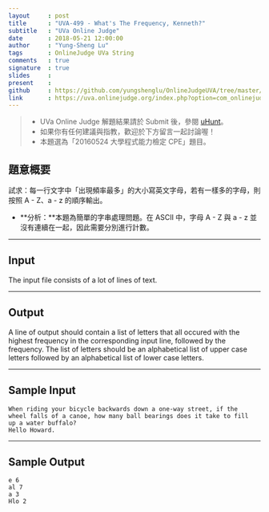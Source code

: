 ```yaml
---
layout     : post
title      : "UVA-499 - What's The Frequency, Kenneth?"
subtitle   : "UVa Online Judge"
date       : 2018-05-21 12:00:00
author     : "Yung-Sheng Lu"
tags       : OnlineJudge UVa String
comments   : true
signature  : true
slides     : 
present    :
github     : https://github.com/yungshenglu/OnlineJudgeUVA/tree/master/UVA-499
link       : https://uva.onlinejudge.org/index.php?option=com_onlinejudge&Itemid=8&page=show_problem&problem=440
---
```


> * UVa Online Judge 解題結果請於 Submit 後，參閱 [uHunt](https://uhunt.onlinejudge.org/)。
> * 如果你有任何建議與指教，歡迎於下方留言一起討論喔！
> * 本題選為「20160524 大學程式能力檢定 CPE」題目。

## 題意概要

試求：每一行文字中「出現頻率最多」的大小寫英文字母，若有一樣多的字母，則按照 A - Z、a - z 的順序輸出。
* **分析：**本題為簡單的字串處理問題。在 ASCII 中，字母 A - Z 與 a - z 並沒有連續在一起，因此需要分別進行計數。

---
## Input

The input file consists of a lot of lines of text.

---
## Output

A line of output should contain a list of letters that all occured with the highest frequency in the corresponding input line, followed by the frequency. The list of letters should be an alphabetical list of upper case letters followed by an alphabetical list of lower case letters.

---
## Sample Input

```
When riding your bicycle backwards down a one-way street, if the
wheel falls of a canoe, how many ball bearings does it take to fill
up a water buffalo?
Hello Howard.
```

---
## Sample Output

```
e 6
al 7
a 3
Hlo 2
```
